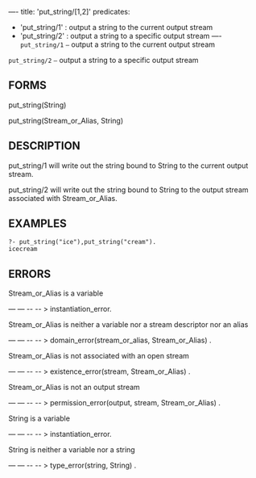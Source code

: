 —-
title: 'put_string/[1,2]'
predicates:
 - 'put_string/1' : output a string to the current output stream
 - 'put_string/2' : output a string to a specific output stream
—-
`put_string/1` `—` output a string to the current output stream

`put_string/2` `—` output a string to a specific output stream


## FORMS

put_string(String)

put_string(Stream_or_Alias, String)


## DESCRIPTION

put_string/1 will write out the string bound to String to the current output stream.

put_string/2 will write out the string bound to String to the output stream associated with Stream_or_Alias.


## EXAMPLES

```
?- put_string("ice"),put_string("cream").
icecream
```

## ERRORS

Stream_or_Alias is a variable

— — -- -- &gt; instantiation_error.

Stream_or_Alias is neither a variable nor a stream descriptor nor an alias

— — -- -- &gt; domain_error(stream_or_alias, Stream_or_Alias) .

Stream_or_Alias is not associated with an open stream

— — -- -- &gt; existence_error(stream, Stream_or_Alias) .

Stream_or_Alias is not an output stream

— — -- -- &gt; permission_error(output, stream, Stream_or_Alias) .

String is a variable

— — -- -- &gt; instantiation_error.

String is neither a variable nor a string

— — -- -- &gt; type_error(string, String) .

